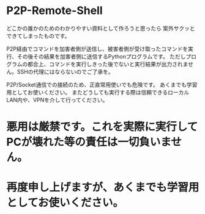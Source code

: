 # P2P-Remote-Shell
どこかの誰かのためのわかりやすい資料として作ろうと思ったら
案外サクッとできてしまったものです。

P2P経由でコマンドを加害者側が送信し、被害者側が受け取ったコマンドを実行、その後その結果を加害者側に送信するPythonプログラムです。
ただしプログラムの都合上、コマンドを実行しきった後でないと実行結果が出力されません。SSHの代理にはならないのでご了承を。

P2P/Socket通信での接続のため、正直常用使いでも危険です。
あくまでも学習用としてお使いください。
またどうしても実行する際は信頼できるローカルLAN内や、VPNを介して行ってください。

# 悪用は厳禁です。これを実際に実行してPCが壊れた等の責任は一切負いません。
# 再度申し上げますが、あくまでも学習用としてお使いください。
